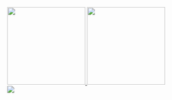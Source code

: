 <div>
  <a href="https://github.com/RafaellaBergamo">
  <img height="180em" src="https://github-readme-stats.vercel.app/api?username=RafaellaBergamo&show_icons=true&theme=github_dracula&include_all_commits=true&count_private=true"/>
  <img height="180em" src="https://github-readme-stats.vercel.app/api/top-langs/?username=RafaellaBergamo&layout=compact&langs_count=7&theme=github_dracula"/><br>
   <a href="https://www.linkedin.com/in/rafaella-bergamo-29a231219/" target="_blank"><img src="https://img.shields.io/badge/-LinkedIn-%230077B5?style=for-the-badge&logo=linkedin&logoColor=white" target="_blank"></a> 
</div>
